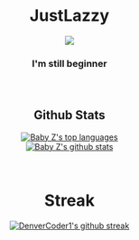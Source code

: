 <div align="center">
  <h1>JustLazzy</h1>
  <kbd>
  <img src="https://media.discordapp.net/attachments/943001162196611103/943334641283235890/Comission_Alit_20220204211849.png">
  </kbd>
  <h3 align="center">I'm still beginner<h3>
</div>

</BR>

</tr>

<h2 align="center">Github Stats</h2>
<div align="center">
  
[![Baby Z's top languages](https://github-readme-stats.vercel.app/api/top-langs/?username=JustLazzy&theme=blue-green)](https://github.com/JustLazzy)
  </BR>
[![Baby Z's github stats](https://github-readme-stats.vercel.app/api?username=JustLazzy&theme=blue-green)](https://github.com/JustLazzy)

</div>
</BR>


<div align="center">
  <h1>Streak</h1>

  [![DenverCoder1's github streak](https://github-readme-streak-stats.herokuapp.com/?user=JustLazzy&theme=blue-green)](https://github.com/JustLazzy)
</div>
